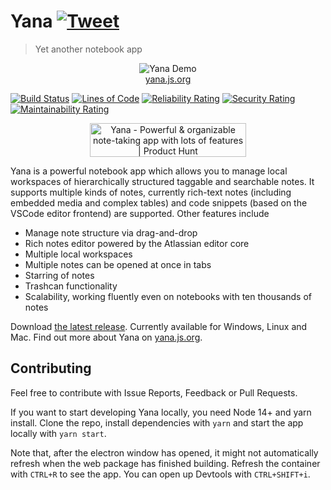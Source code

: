 # Yana [![Tweet](https://img.shields.io/twitter/url/http/shields.io.svg?style=social)](https://twitter.com/intent/tweet?text=Checkout%20Yana,%20a%20free%20and%20powerful%20notebook%20app&url=https://yana.js.org&hashtags=notetaking,organizing,yana)

> Yet another notebook app

<p align="center">
    <img src="./demo.gif" alt="Yana Demo"><br>
    <a href="https://yana.js.org">yana.js.org</a>
</p>

[![Build Status](https://travis-ci.com/lukasbach/yana.svg?branch=master)](https://travis-ci.com/github/lukasbach/yana)
[![Lines of Code](https://sonarcloud.io/api/project_badges/measure?project=lukasbach_yana&metric=ncloc)](https://sonarcloud.io/dashboard?id=lukasbach_yana)
[![Reliability Rating](https://sonarcloud.io/api/project_badges/measure?project=lukasbach_yana&metric=reliability_rating)](https://sonarcloud.io/dashboard?id=lukasbach_yana)
[![Security Rating](https://sonarcloud.io/api/project_badges/measure?project=lukasbach_yana&metric=security_rating)](https://sonarcloud.io/dashboard?id=lukasbach_yana)
[![Maintainability Rating](https://sonarcloud.io/api/project_badges/measure?project=lukasbach_yana&metric=sqale_rating)](https://sonarcloud.io/dashboard?id=lukasbach_yana)

<p align="center">
  <a href="https://www.producthunt.com/posts/yana-3?utm_source=badge-featured&utm_medium=badge&utm_souce=badge-yana-3" target="_blank"><img src="https://api.producthunt.com/widgets/embed-image/v1/featured.svg?post_id=276473&theme=light" alt="Yana - Powerful & organizable note-taking app with lots of features | Product Hunt" style="width: 250px; height: 54px;" width="250" height="54" /></a>
</p>

Yana is a powerful notebook app which allows
you to manage local workspaces of hierarchically structured taggable
and searchable notes. It supports multiple kinds of notes, currently
rich-text notes (including embedded media and complex tables) and code
snippets (based on the VSCode editor frontend) are supported. Other
features include

- Manage note structure via drag-and-drop
- Rich notes editor powered by the Atlassian editor core
- Multiple local workspaces
- Multiple notes can be opened at once in tabs
- Starring of notes
- Trashcan functionality
- Scalability, working fluently even on notebooks with ten thousands of notes

Download [the latest release](https://github.com/lukasbach/yana/releases).
Currently available for Windows, Linux and Mac.
Find out more about Yana on [yana.js.org](https://yana.js.org).

## Contributing

Feel free to contribute with Issue Reports, Feedback or Pull Requests.

If you want to start developing Yana locally, you need Node 14+ and yarn install. Clone the repo,
install dependencies with `yarn` and start the app locally with `yarn start`.

Note that, after the electron window has opened, it might not automatically refresh when the web
package has finished building. Refresh the container with `CTRL+R` to see the app. You can
open up Devtools with `CTRL+SHIFT+i`.
